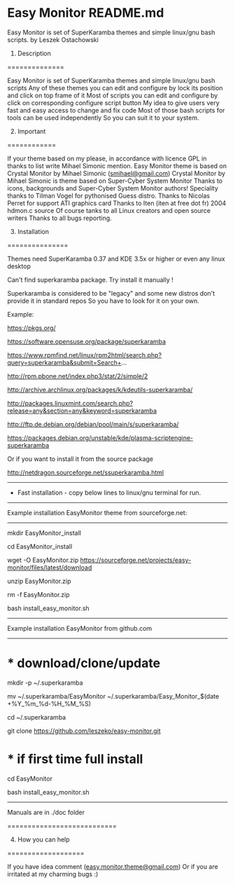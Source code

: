 # Easy Monitor README.md
Easy Monitor is set of SuperKaramba themes and simple linux/gnu bash scripts.
by Leszek Ostachowski

1. Description

==============

Easy Monitor is set of SuperKaramba themes and simple linux/gnu bash scripts
Any of these themes you can edit and configure by lock its position and click on top frame of it
Most of scripts you can edit and configure by click on corresponding configure script button
My idea to give users very fast and easy access to change and fix code
Most of those bash scripts for tools can be used independently
So you can suit it to your system.

2. Important

============

If your theme based on my please, in accordance with licence GPL
in thanks to list write Mihael Simonic mention.
Easy Monitor theme is based on Crystal Monitor by Mihael Simonic (smihael@gmail.com)
Crystal Monitor by Mihael Simonic is theme based on Super-Cyber System Monitor
Thanks to icons, backgrounds and Super-Cyber System Monitor authors!
Speciality thanks to Tilman Vogel for pythonised Guess distro.
Thanks to Nicolas Perret for support ATI graphics card
Thanks to Iten (iten at free dot fr) 2004 hdmon.c source
Of course tanks to all Linux creators and open source writers
Thanks to all bugs reporting.

3. Installation

===============

Themes need SuperKaramba 0.37 and KDE 3.5x or higher or even any linux desktop

Can't find superkaramba package. Try install it manually !

Superkaramba is considered to be "legacy" and some new distros don't provide it in standard repos
So you have to look for it on your own.

Example:

https://pkgs.org/

https://software.opensuse.org/package/superkaramba

https://www.rpmfind.net/linux/rpm2html/search.php?query=superkaramba&submit=Search+...

http://rpm.pbone.net/index.php3/stat/2/simple/2

http://archive.archlinux.org/packages/k/kdeutils-superkaramba/

http://packages.linuxmint.com/search.php?release=any&section=any&keyword=superkaramba

http://ftp.de.debian.org/debian/pool/main/s/superkaramba/

https://packages.debian.org/unstable/kde/plasma-scriptengine-superkaramba

Or if you want to install it from the source package

http://netdragon.sourceforge.net/ssuperkaramba.html

__________________________________

* Fast installation - copy below lines to linux/gnu terminal for run.
__________________________________

Example installation EasyMonitor theme from sourceforge.net:
__________________________________

mkdir EasyMonitor_install

cd EasyMonitor_install

wget -O EasyMonitor.zip https://sourceforge.net/projects/easy-monitor/files/latest/download

unzip EasyMonitor.zip

rm -f EasyMonitor.zip

bash install_easy_monitor.sh

__________________________________

Example installation EasyMonitor from github.com
__________________________________

# * download/clone/update

mkdir -p ~/.superkaramba

mv ~/.superkaramba/EasyMonitor ~/.superkaramba/Easy_Monitor_$(date +%Y_%m_%d-%H_%M_%S)

cd ~/.superkaramba

git clone https://github.com/leszeko/easy-monitor.git


# * if first time full install

cd EasyMonitor

bash install_easy_monitor.sh

__________________________________

Manuals are in ./doc folder

===========================

4. How you can help

===================

If you have idea comment
(easy.monitor.theme@gmail.com)
Or if you are irritated at my charming bugs :)
